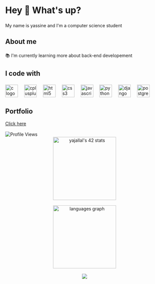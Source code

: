  <h1 align="left">Hey 👋 What's up?</h1>

###

<p align="left">My name is yassine and I'm a computer science student</p>

###

<h2 align="left">About me</h2>

###

<p align="left">📚 I'm currently learning more about back-end developement</p>

###

<h2 align="left">I code with</h2>

###

<div align="left">
  <img src="https://cdn.jsdelivr.net/gh/devicons/devicon/icons/c/c-original.svg" height="40" alt="c logo"  />
  <img width="12" />
  <img src="https://cdn.jsdelivr.net/gh/devicons/devicon/icons/cplusplus/cplusplus-original.svg" height="40" alt="cplusplus logo"  />
  <img width="12" />
  <img src="https://cdn.jsdelivr.net/gh/devicons/devicon/icons/html5/html5-original.svg" height="40" alt="html5 logo"  />
  <img width="12" />
  <img src="https://cdn.jsdelivr.net/gh/devicons/devicon/icons/css3/css3-original.svg" height="40" alt="css3 logo"  />
  <img width="12" />
  <img src="https://cdn.jsdelivr.net/gh/devicons/devicon/icons/javascript/javascript-original.svg" height="40" alt="javascript logo"  />
  <img width="12" />
  <img src="https://cdn.jsdelivr.net/gh/devicons/devicon/icons/python/python-original.svg" height="40" alt="python logo"  />
  <img width="12" />
  <img src="https://cdn.jsdelivr.net/gh/devicons/devicon/icons/django/django-plain.svg" height="40" alt="django logo"  />
  <img width="12" />
  <img src="https://cdn.jsdelivr.net/gh/devicons/devicon/icons/postgresql/postgresql-original.svg" height="40" alt="postgresql logo"  />
</div>

###
<h2>Portfolio</h2>
<a href="https://yajallal.me">Click here</a><br><br>

<img src="https://komarev.com/ghpvc/?username=YassineAjallal&color=brightgreen&style=for-the-badge" alt="Profile Views">



<div align="center">
  <img src="https://badge.mediaplus.ma/darkblue/yajallal" alt="yajallal's 42 stats" height="200" />
</div>
<br />
<div align="center">
  <img src="https://github-readme-stats.vercel.app/api/top-langs?username=YassineAjallal&locale=en&hide_title=false&layout=compact&card_width=320&langs_count=5&theme=dracula&hide_border=true&order=2" height="200" alt="languages graph"  />
</div>
<br />
<div align="center">
  <img src="https://github-readme-stats.vercel.app/api?username=YassineAjallal&theme=dracula&show_icons=true&hide_border=true&count_private=true" />
</div>

###

